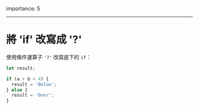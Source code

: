 importance: 5

---

# 將 'if' 改寫成 '?'

使用條件運算子 `'?'` 改寫底下的 `if`：

```js
let result;

if (a + b < 4) {
  result = 'Below';
} else {
  result = 'Over';
}
```

